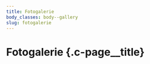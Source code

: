 ```yaml
---
title: Fotogalerie
body_classes: body--gallery
slug: fotogalerie
---
```


# Fotogalerie {.c-page__title}
